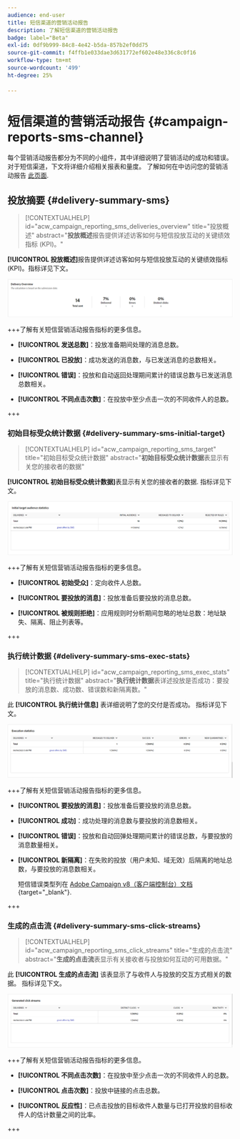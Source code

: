 ```yaml
---
audience: end-user
title: 短信渠道的营销活动报告
description: 了解短信渠道的营销活动报告
badge: label="Beta"
exl-id: 0df9b999-84c8-4e42-b5da-857b2ef0dd75
source-git-commit: f4ffb1e033dae3d631772ef602e48e336c8c0f16
workflow-type: tm+mt
source-wordcount: '499'
ht-degree: 25%

---
```


# 短信渠道的营销活动报告 {#campaign-reports-sms-channel}

每个营销活动报告都分为不同的小组件，其中详细说明了营销活动的成功和错误。 对于短信渠道，下文将详细介绍相关报表和量度。 了解如何在中访问您的营销活动报告 [此页面](campaign-reports.md).

## 投放摘要 {#delivery-summary-sms}

>[!CONTEXTUALHELP]
>id="acw_campaign_reporting_sms_deliveries_overview"
>title="投放概述"
>abstract="**投放概述**&#x200B;报告提供详述访客如何与短信投放互动的关键绩效指标 (KPI)。"


**[!UICONTROL 投放概述]**&#x200B;报告提供详述访客如何与短信投放互动的关键绩效指标 (KPI)。指标详见下文。

![](assets/campaign_report_sms_1.png)

+++了解有关短信营销活动报告指标的更多信息。

* **[!UICONTROL 发送总数]**：投放准备期间处理的消息总数。

* **[!UICONTROL 已投放]**：成功发送的消息数，与已发送消息的总数相关。

* **[!UICONTROL 错误]**：投放和自动返回处理期间累计的错误总数与已发送消息总数相关。

* **[!UICONTROL 不同点击次数]**：在投放中至少点击一次的不同收件人的总数。

+++


### 初始目标受众统计数据 {#delivery-summary-sms-initial-target}

>[!CONTEXTUALHELP]
>id="acw_campaign_reporting_sms_target"
>title="初始目标受众统计数据"
>abstract="**初始目标受众统计数据**&#x200B;表显示有关您的接收者的数据"

**[!UICONTROL 初始目标受众统计数据]**&#x200B;表显示有关您的接收者的数据. 指标详见下文。


![](assets/campaign_report_sms_2.png)

+++了解有关短信营销活动报告指标的更多信息。

* **[!UICONTROL 初始受众]**：定向收件人总数。

* **[!UICONTROL 要投放的消息]**：投放准备后要投放的消息总数。

* **[!UICONTROL 被规则拒绝]**：应用规则时分析期间忽略的地址总数：地址缺失、隔离、阻止列表等。

+++


### 执行统计数据 {#delivery-summary-sms-exec-stats}


>[!CONTEXTUALHELP]
>id="acw_campaign_reporting_sms_exec_stats"
>title="执行统计数据"
>abstract="**执行统计数据**&#x200B;表详述投放是否成功：要投放的消息数、成功数、错误数和新隔离数。"


此 **[!UICONTROL 执行统计信息]** 表详细说明了您的交付是否成功。 指标详见下文。


![](assets/campaign_report_sms_3.png)

+++了解有关短信营销活动报告指标的更多信息。

* **[!UICONTROL 要投放的消息]**：投放准备后要投放的消息总数。

* **[!UICONTROL 成功]**：成功处理的消息数与要投放的消息数相关。

* **[!UICONTROL 错误]**：投放和自动回弹处理期间累计的错误总数，与要投放的消息数量相关。

* **[!UICONTROL 新隔离]**：在失败的投放（用户未知、域无效）后隔离的地址总数，与要投放的消息数相关。

  短信错误类型列在 [Adobe Campaign v8（客户端控制台）文档](https://experienceleague.adobe.com/docs/campaign/campaign-v8/send/failures/delivery-failures.html#sms-quarantines){target="_blank"}.

+++

### 生成的点击流 {#delivery-summary-sms-click-streams}


>[!CONTEXTUALHELP]
>id="acw_campaign_reporting_sms_click_streams"
>title="生成的点击流"
>abstract="**生成的点击流**&#x200B;表显示有关接收者与投放如何互动的可用数据。"

此 **[!UICONTROL 生成的点击流]** 该表显示了与收件人与投放的交互方式相关的数据。 指标详见下文。

![](assets/campaign_report_sms_4.png)

+++了解有关短信营销活动报告指标的更多信息。

* **[!UICONTROL 不同点击次数]**：在投放中至少点击一次的不同收件人的总数。

* **[!UICONTROL 点击次数]**：投放中链接的点击总数。

* **[!UICONTROL 反应性]**：已点击投放的目标收件人数量与已打开投放的目标收件人的估计数量之间的比率。

+++
